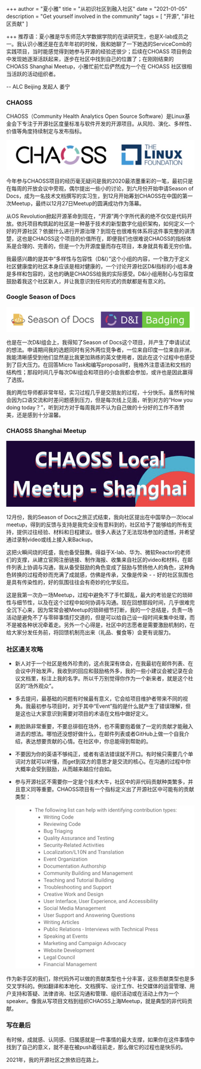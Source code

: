 +++
author = "夏小雅"
title = "从初识社区到融入社区"
date = "2021-01-05"
description = "Get yourself involved in the community"
tags = [
    "开源",
    "非社区贡献"
]

+++
推荐语：夏小雅是华东师范大学数据学院的在读研究生，也是X-lab成员之一。我认识小雅还是在去年年初的时候，我和她聊了一下她选的ServiceComb的实践项目，当时能感觉得到她参与开源的经验还很少；后续在CHOASS 项目例会中发现她逐渐活跃起来，逐步在社区中找到自己的位置了；在刚刚结束的 CHOASS Shanghai Meetup，小雅忙前忙后俨然成为一个在 CHOASS 社区很相当活跃的活动组织者。

-- ALC Beijing 发起人 姜宁

### CHAOSS

CHAOSS（Community Health Analytics Open Source Software）是Linux基金会下专注于开源社区度量标准与软件开发的开源项目。从风险、演化、多样性、价值等角度持续制定与发布指标。

![committer](../images/chaoss_meetup_sharing/img1.jpg)

今年参与CHAOSS项目的经历毫无疑问是我的2020最浓墨重彩的一笔，最初只是在每周的开放会议中旁观，偶尔提出一些小的讨论，到六月份开始申请Season of Docs，成为一名技术文档撰写的实习生，到12月开始筹划CHAOSS在中国的第一次Meetup，最终以12月27日Meetup的圆满成功作为落幕。

 从OS Revolution掀起开源革命到现在，“开源”两个字所代表的绝不仅仅是代码开放。依托项目构筑起的社区是一种基于技术的新型数字化组织架构，如何定义一个好的开源社区？依据什么进行开源治理？到现在也很难有体系将这件事完整的讲清楚，这也是CHAOSS这个项目的价值所在，即便我们也很难说CHAOSS的指标体系是合理的、完善的，但是一个为开源度量而存在项目，本身就具有着无穷价值。 

我最感兴趣的是其中“多样性与包容性（D&I）”这个小组的内容，一个致力于定义社区健康度的社区本身应该是相对健康的，一个讨论开源社区D&I指标的小组本身是多样和包容的，这也的确是CHAOSS给我的实际感受。D&I小组用耐心与包容度鼓励着我这个社区新人，并让我意识到任何形式的贡献都是有意义的。



### Google Season of Docs

![committer](../images/chaoss_meetup_sharing/img2.jpg)

也是在一次D&I组会上，我得知了Season of Docs这个项目，并产生了申请试试的想法。申请期间我的选题同时有另外两位竞争者，一位来自印度一位来自非洲，我能清晰感受到他们显然是比我更加熟练的英文使用者，因此在这个过程中也感受到了巨大压力。在回答Micro Task和编写proposal时，我格外注意语法和文档的结构性；那段时间几乎每次D&I组会和项目的小会我都会参加，或许也是因此赢得了选拔。 

我的两位导师都非常年轻，实习过程几乎是交朋友的过程，十分快乐。虽然有时候会因为口语交流和时差问题感到压力，但是每次线上见面，听到对方的“How you doing today？”，听到对方对于每周我并不认为自己做的十分好的工作不吝赞美，还是感到十分温馨。



### CHAOSS Shanghai Meetup

![committer](../images/chaoss_meetup_sharing/img3.png)

12月份，我的Season of Docs之旅正式结束，我向社区提出在中国举办一次local meetup，得到的反馈与支持是我完全没有意料到的，社区给予了能够给的所有支持，提供过往经验、材料和日程建议。很多人表达了无法现场参加的遗憾，并希望通过录制video或线上接入来Backup。 

这把火瞬间烧的旺盛，我也备受鼓舞。得益于X-lab、华为、微软Reactor的老师们的支撑，从建立官网注册链接、制作海报、收集来自社区的video和材料，在邮件列表上协调与沟通，我从备受鼓励的角色变成了鼓励与赞扬他人的角色，这种角色转换的过程奇妙而充满了成就感，仿佛是传承，又像是传染 - - 好的社区氛围也是具有传染性的，好的氛围往往会有奇妙的化学反应。 

这是我第一次办一场Meetup，过程中避免不了手忙脚乱，最大的考验是它的琐碎性与细节性，以及在这个过程中如何协调与沟通。现在回想那段时间，几乎很难完全沉下心来，因为常常会被Meetup的琐碎细节打断，我的一个总结是，负责一场活动是避免不了与零碎事情打交道的，但是可以给自己设一段时间来集中处理，而不是被各种状况牵着走。另外一个心得是，社区中的志愿者是需要激励机制的，在给大家分发任务前，将回馈机制亮出来（礼品、餐食等）会更有说服力。



### 社区通关攻略

* 新人对于一个社区是格外珍贵的，这点我深有体会，在我最初在邮件列表、在会议中开始发声，我收到的回应和鼓励格外多，我的一些小建议会被记录在会议文档里，标注上我的名字。所以千万别觉得你作为一个新来者，就是这个社区的“场外观众”。

* 多去提问，最基础的问题有时候最有意义，它会给项目维护者带来不同的视角。我最初参与项目时，对于其中“Event”指的是什么就产生了错误理解，但是这也让大家意识到需要对项目的术语在文档中做好定义。

* 刷脸熟非常重要，不要总徘徊在场外，也不需要抱着做了一定的贡献才能融入进去的想法。哪怕还没想好做什么，在邮件列表或者GitHub上做一个自我介绍，表达想要贡献的心情。在社区中，你总能得到帮助的。

* 不要因为你的英语不够纯正，或者有语法错误就不开口。有时候只需要几个单词对方就可以听懂，而get到双方的意思才是交流的核心。在沟通的过程中你大概率会受到鼓励，从而越来越应付自如。

* 参与开源社区不需要你一定是个技术大牛，社区中的非代码贡献种类繁多，并且意义同等重要。CHAOSS项目有一个指标定义出了开源社区中可能有的贡献类型：

  ![committer](../images/chaoss_meetup_sharing/img4.jpg)

作为新手区的我们，除代码外可以做的贡献类型也十分丰富，这些贡献类型也是多交叉学科的。例如翻译和本地化、文档撰写、设计工作、社交媒体的运营管理、用户支持和答疑、法律咨询、社区沟通和管理、组织活动或在活动上作为一个speaker。像我从写项目文档到组织CHAOSS上海Meetup，就是典型的非代码贡献。



### 写在最后

有时候，成就感、认同感、归属感就是一件事情的最大支撑，如果你在这件事情中找到了自己的意义，就不是在被push着往前走，那么做它的过程也是快乐的。 


2021年，我的开源社区之旅依旧在路上。

